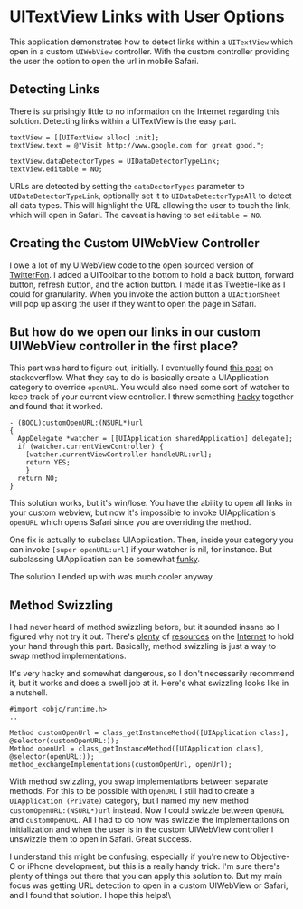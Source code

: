 # UITextView Links with User Options

This application demonstrates how to detect links within a `UITextView` which open in a custom `UIWebView` controller. With the custom controller providing the user the option to open the url in mobile Safari.

## Detecting Links

There is surprisingly little to no information on the Internet regarding this solution. Detecting links within a UITextView is the easy part.

    textView = [[UITextView alloc] init];
    textView.text = @"Visit http://www.google.com for great good.";

    textView.dataDetectorTypes = UIDataDetectorTypeLink;
    textView.editable = NO;

URLs are detected by setting the `dataDectorTypes` parameter to `UIDataDetectorTypeLink`, optionally set it to `UIDataDetectorTypeAll` to detect all data types. This will highlight the URL allowing the user to touch the link, which will open in Safari. The caveat is having to set `editable = NO`.

## Creating the Custom UIWebView Controller

I owe a lot of my UIWebView code to the open sourced version of [TwitterFon](http://github.com/jpick/twitterfon/blob/master/Classes/Controllers/WebViewController.m). I added a UIToolbar to the bottom to hold a back button, forward button, refresh button, and the action button. I made it as Tweetie-like as I could for granularity. When you invoke the action button a `UIActionSheet` will pop up asking the user if they want to open the page in Safari.

## But how do we open our links in our custom UIWebView controller in the first place?

This part was hard to figure out, initially. I eventually found [this post](http://stackoverflow.com/questions/1889262/iphone-sdk-opening-links-in-a-uitextview-in-a-web-view/2251898#2251898) on stackoverflow. What they say to do is basically create a UIApplication category to override `openURL`. You would also need some sort of watcher to keep track of your current view controller. I threw something [hacky](http://github.com/marksands/UITextViewLinkOptions/blob/master/Classes/UITextViewLinkOptionsAppDelegate.m#L14-22) together and found that it worked.

    - (BOOL)customOpenURL:(NSURL*)url
    {
      AppDelegate *watcher = [[UIApplication sharedApplication] delegate];
      if (watcher.currentViewController) {
        [watcher.currentViewController handleURL:url];
        return YES;
    	}
      return NO;
    }


This solution works, but it's win/lose. You have the ability to open all links in your custom webview, but now it's impossible to invoke UIApplication's `openURL` which opens Safari since you are overriding the method.

One fix is actually to subclass UIApplication. Then, inside your category you can invoke `[super openURL:url]` if your watcher is nil, for instance. But subclassing UIApplication can be somewhat [funky](http://stackoverflow.com/questions/1399202).

The solution I ended up with was much cooler anyway.

## Method Swizzling

I had never heard of method swizzling before, but it sounded insane so I figured why not try it out. There's [plenty](http://stackoverflow.com/questions/1637604/method-swizzle-on-iphone-device) of [resources](http://samsoff.es/posts/customize-uikit-with-method-swizzling) on the [Internet](http://www.cocoadev.com/index.pl?MethodSwizzling) to hold your hand through this part. Basically, method swizzling is just a way to swap method implementations.

It's very hacky and somewhat dangerous, so I don't necessarily recommend it, but it works and does a swell job at it. Here's what swizzling looks like in a nutshell.

    #import <objc/runtime.h>
    ..
  
    Method customOpenUrl = class_getInstanceMethod([UIApplication class], @selector(customOpenURL:));
    Method openUrl = class_getInstanceMethod([UIApplication class], @selector(openURL:));
    method_exchangeImplementations(customOpenUrl, openUrl);

With method swizzling, you swap implementations between separate methods. For this to be possible with `OpenURL` I still had to create a `UIApplication (Private)` category, but I named my new method `customOpenURL:(NSURL*)url` instead. Now I could swizzle between `OpenURL` and `customOpenURL`. All I had to do now was swizzle the implementations on initialization and when the user is in the custom UIWebView controller I unswizzle them to open in Safari. Great success.

I understand this might be confusing, especially if you're new to Objective-C or iPhone development, but this is a really handy trick. I'm sure there's plenty of things out there that you can apply this solution to. But my main focus was getting URL detection to open in a custom UIWebView or Safari, and I found that solution. I hope this helps!\